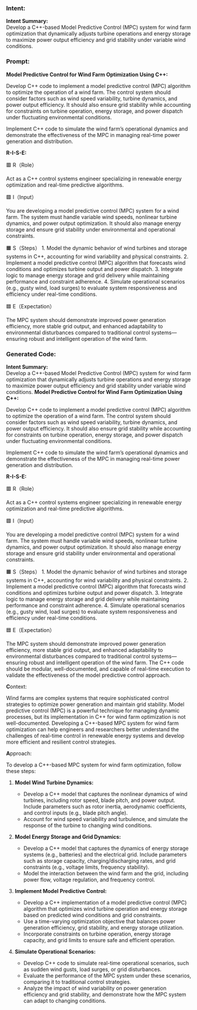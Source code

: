 ### Intent:
**Intent Summary:**  
Develop a C++-based Model Predictive Control (MPC) system for wind farm optimization that dynamically adjusts turbine operations and energy storage to maximize power output efficiency and grid stability under variable wind conditions.

### Prompt:
**Model Predictive Control for Wind Farm Optimization Using C++:**

Develop C++ code to implement a model predictive control (MPC) algorithm to optimize the operation of a wind farm. The control system should consider factors such as wind speed variability, turbine dynamics, and power output efficiency. It should also ensure grid stability while accounting for constraints on turbine operation, energy storage, and power dispatch under fluctuating environmental conditions.

Implement C++ code to simulate the wind farm’s operational dynamics and demonstrate the effectiveness of the MPC in managing real-time power generation and distribution.

**R-I-S-E:**

🟥 R（Role）

Act as a C++ control systems engineer specializing in renewable energy optimization and real-time predictive algorithms.

🟩 I（Input）

You are developing a model predictive control (MPC) system for a wind farm. The system must handle variable wind speeds, nonlinear turbine dynamics, and power output optimization. It should also manage energy storage and ensure grid stability under environmental and operational constraints.

🟧 S（Steps）
	1.	Model the dynamic behavior of wind turbines and storage systems in C++, accounting for wind variability and physical constraints.
	2.	Implement a model predictive control (MPC) algorithm that forecasts wind conditions and optimizes turbine output and power dispatch.
	3.	Integrate logic to manage energy storage and grid delivery while maintaining performance and constraint adherence.
	4.	Simulate operational scenarios (e.g., gusty wind, load surges) to evaluate system responsiveness and efficiency under real-time conditions.

🟦 E（Expectation）

The MPC system should demonstrate improved power generation efficiency, more stable grid output, and enhanced adaptability to environmental disturbances compared to traditional control systems—ensuring robust and intelligent operation of the wind farm.

### Generated Code:
**Intent Summary:**  
Develop a C++-based Model Predictive Control (MPC) system for wind farm optimization that dynamically adjusts turbine operations and energy storage to maximize power output efficiency and grid stability under variable wind conditions.
**Model Predictive Control for Wind Farm Optimization Using C++:**

Develop C++ code to implement a model predictive control (MPC) algorithm to optimize the operation of a wind farm. The control system should consider factors such as wind speed variability, turbine dynamics, and power output efficiency. It should also ensure grid stability while accounting for constraints on turbine operation, energy storage, and power dispatch under fluctuating environmental conditions.

Implement C++ code to simulate the wind farm’s operational dynamics and demonstrate the effectiveness of the MPC in managing real-time power generation and distribution.

**R-I-S-E:**

🟥 R（Role）

Act as a C++ control systems engineer specializing in renewable energy optimization and real-time predictive algorithms.

🟩 I（Input）

You are developing a model predictive control (MPC) system for a wind farm. The system must handle variable wind speeds, nonlinear turbine dynamics, and power output optimization. It should also manage energy storage and ensure grid stability under environmental and operational constraints.

🟧 S（Steps）
	1.	Model the dynamic behavior of wind turbines and storage systems in C++, accounting for wind variability and physical constraints.
	2.	Implement a model predictive control (MPC) algorithm that forecasts wind conditions and optimizes turbine output and power dispatch.
	3.	Integrate logic to manage energy storage and grid delivery while maintaining performance and constraint adherence.
	4.	Simulate operational scenarios (e.g., gusty wind, load surges) to evaluate system responsiveness and efficiency under real-time conditions.

🟦 E（Expectation）

The MPC system should demonstrate improved power generation efficiency, more stable grid output, and enhanced adaptability to environmental disturbances compared to traditional control systems—ensuring robust and intelligent operation of the wind farm. The C++ code should be modular, well-documented, and capable of real-time execution to validate the effectiveness of the model predictive control approach.

**C**ontext:

Wind farms are complex systems that require sophisticated control strategies to optimize power generation and maintain grid stability. Model predictive control (MPC) is a powerful technique for managing dynamic processes, but its implementation in C++ for wind farm optimization is not well-documented. Developing a C++-based MPC system for wind farm optimization can help engineers and researchers better understand the challenges of real-time control in renewable energy systems and develop more efficient and resilient control strategies.

**A**pproach:

To develop a C++-based MPC system for wind farm optimization, follow these steps:

1. **Model Wind Turbine Dynamics:**

	* Develop a C++ model that captures the nonlinear dynamics of wind turbines, including rotor speed, blade pitch, and power output. Include parameters such as rotor inertia, aerodynamic coefficients, and control inputs (e.g., blade pitch angle).
	* Account for wind speed variability and turbulence, and simulate the response of the turbine to changing wind conditions.

2. **Model Energy Storage and Grid Dynamics:**

	* Develop a C++ model that captures the dynamics of energy storage systems (e.g., batteries) and the electrical grid. Include parameters such as storage capacity, charging/discharging rates, and grid constraints (e.g., voltage limits, frequency stability).
	* Model the interaction between the wind farm and the grid, including power flow, voltage regulation, and frequency control.

3. **Implement Model Predictive Control:**

	* Develop a C++ implementation of a model predictive control (MPC) algorithm that optimizes wind turbine operation and energy storage based on predicted wind conditions and grid constraints.
	* Use a time-varying optimization objective that balances power generation efficiency, grid stability, and energy storage utilization.
	* Incorporate constraints on turbine operation, energy storage capacity, and grid limits to ensure safe and efficient operation.

4. **Simulate Operational Scenarios:**

	* Develop C++ code to simulate real-time operational scenarios, such as sudden wind gusts, load surges, or grid disturbances.
	* Evaluate the performance of the MPC system under these scenarios, comparing it to traditional control strategies.
	* Analyze the impact of wind variability on power generation efficiency and grid stability, and demonstrate how the MPC system can adapt to changing conditions.
